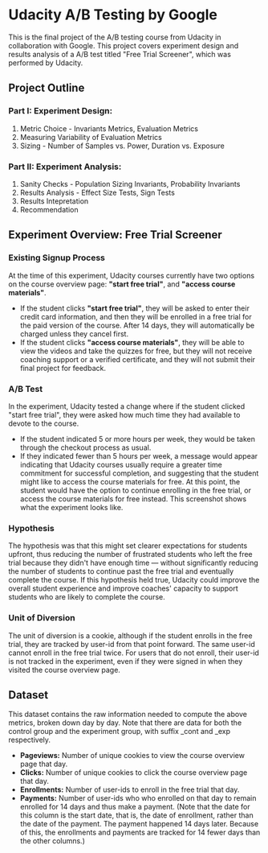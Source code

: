 # Udacity A/B Testing by Google

This is the final project of the A/B testing course from Udacity in collaboration with Google. This project covers experiment design and results analysis of a A/B test titled "Free Trial Screener", which was performed by Udacity.

## Project Outline
### **Part I: Experiment Design:**
1. Metric Choice - Invariants Metrics, Evaluation Metrics
2. Measuring Variability of Evaluation Metrics
3. Sizing - Number of Samples vs. Power, Duration vs. Exposure

### **Part II: Experiment Analysis:**
1. Sanity Checks - Population Sizing Invariants, Probability Invariants
2. Results Analysis - Effect Size Tests, Sign Tests
3. Results Intepretation
4. Recommendation

## Experiment Overview: Free Trial Screener
### Existing Signup Process
At the time of this experiment, Udacity courses currently have two options on the course overview page: **"start free trial"**, and **"access course materials"**. 
* If the student clicks **"start free trial"**, they will be asked to enter their credit card information, and then they will be enrolled in a free trial for the paid version of the course. After 14 days, they will automatically be charged unless they cancel first. 
* If the student clicks **"access course materials"**, they will be able to view the videos and take the quizzes for free, but they will not receive coaching support or a verified certificate, and they will not submit their final project for feedback.  

### A/B Test
In the experiment, Udacity tested a change where if the student clicked "start free trial", they were asked how much time they had available to devote to the course. 
* If the student indicated 5 or more hours per week, they would be taken through the checkout process as usual. 
* If they indicated fewer than 5 hours per week, a message would appear indicating that Udacity courses usually require a greater time commitment for successful completion, and suggesting that the student might like to access the course materials for free. At this point, the student would have the option to continue enrolling in the free trial, or access the course materials for free instead. This screenshot shows what the experiment looks like.  

### Hypothesis
The hypothesis was that this might set clearer expectations for students upfront, thus reducing the number of frustrated students who left the free trial because they didn't have enough time — without significantly reducing the number of students to continue past the free trial and eventually complete the course. If this hypothesis held true, Udacity could improve the overall student experience and improve coaches' capacity to support students who are likely to complete the course.

### Unit of Diversion
The unit of diversion is a cookie, although if the student enrolls in the free trial, they are tracked by user-id from that point forward. The same user-id cannot enroll in the free trial twice. For users that do not enroll, their user-id is not tracked in the experiment, even if they were signed in when they visited the course overview page.

## Dataset
This dataset contains the raw information needed to compute the above metrics, broken down day by day. Note that there are data for both the control group and the experiment group, with suffix _cont and _exp respectively.
* **Pageviews:** Number of unique cookies to view the course overview page that day.
* **Clicks:** Number of unique cookies to click the course overview page that day.
* **Enrollments:** Number of user-ids to enroll in the free trial that day.
* **Payments:**
 Number of user-ids who who enrolled on that day to remain enrolled for 14 days and thus make a payment. (Note that the date for this column is the start date, that is, the date of enrollment, rather than the date of the payment. The payment happened 14 days later. Because of this, the enrollments and payments are tracked for 14 fewer days than the other columns.)
 

